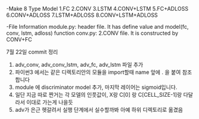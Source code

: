 -Make 8 Type Model
1.FC
2.CONV
3.LSTM
4.CONV+LSTM
5.FC+ADLOSS
6.CONV+ADLOSS
7.LSTM+ADLOSS
8.CONV+LSTM+ADLOSS

-File Information
module.py: header file. It has define value and model(fc, conv, lstm, adloss) function
conv.py: 2.CONV file. It is constructed by CONV+FC


7월 22일 commit 정리
1. adv_conv, adv_conv_lstm, adv_fc, adv_lstm 파일 추가 
2. 파이썬3 에서는 같은 디렉토리안의 모듈을 import할때 name 앞에 . 을 붙여 참조합니다
3. module 에 discriminator model 추가, 마지막 레이어는 sigmoid입니다.
4. 일단 지금 따로 짠거는 각 모델의 인풋값이, X랑 C[0] 랑 C[CELL_SIZE-1]랑 다달라서 이대로 가는게 나을듯
5. adv가 은근 헷갈려서 실행 단계에서 실수할까봐 아예 하위 디렉토리로 옮겼음
